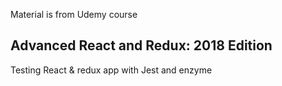 Material is from Udemy course
## Advanced React and Redux: 2018 Edition

Testing React & redux app with Jest and enzyme